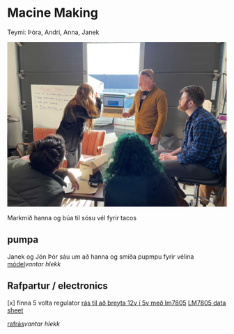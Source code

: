 # Macine Making

Teymi: Þóra, Andri, Anna, Janek

![alt text](<../img/Machine making/Machinemaking1.jpg>)


Markmið hanna og búa til sósu vél fyrir tacos

## pumpa

Janek og Jón Þór sáu um að hanna og smíða pupmpu fyrir vélina
[módel]()*vantar hlekk*

## Rafpartur / electronics

[x] finna 5 volta regulator
[rás til að breyta 12v í 5v með lm7805](https://www.circuits-diy.com/12v-to-5v-converter-using-lm7805-ic-power-supply/)
[LM7805 data sheet](https://www.sparkfun.com/datasheets/Components/LM7805.pdf)

[rafrás]()*vantar hlekk*